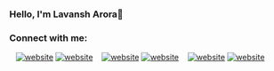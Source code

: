 ### Hello, I'm Lavansh Arora👋


### Connect with me:

&nbsp;&nbsp;
[![website](http://i.imgur.com/tXSoThF.png)](https://twitter.com/AroraLavansh#gh-light-mode-only)
[![website](http://i.imgur.com/tXSoThF.png)](https://twitter.com/AroraLavansh#gh-dark-mode-only)
&nbsp;&nbsp;
[![website](./img/linkedin-light.svg)](https://www.linkedin.com/in/lavansh-arora-240052200#gh-light-mode-only)
[![website](./img/linkedin-dark.svg)](https://www.linkedin.com/in/lavansh-arora-240052200/#gh-dark-mode-only)
&nbsp;&nbsp;
[![website](./img/instagram-light.svg)](https://www.instagram.com/aroralavit#gh-light-mode-only)
[![website](./img/instagram-dark.svg)](https://www.instagram.com/aroralavit#gh-dark-mode-only)
<!--
**Lavansh1810/Lavansh1810** is a ✨ _special_ ✨ repository because its `README.md` (this file) appears on your GitHub profile.

Here are some ideas to get you started:

- 🔭 I’m currently working on ...
- 🌱 I’m currently learning ...
- 👯 I’m looking to collaborate on ...
- 🤔 I’m looking for help with ...
- 💬 Ask me about ...
- 📫 How to reach me: ...
- 😄 Pronouns: ...
- ⚡ Fun fact: ...
-->
